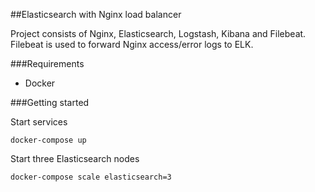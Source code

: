 ##Elasticsearch with Nginx load balancer

Project consists of Nginx, Elasticsearch, Logstash, Kibana and Filebeat. Filebeat is used to forward Nginx access/error logs to ELK.

###Requirements
* Docker


###Getting started

Start services

```docker-compose up```

Start three Elasticsearch nodes

```docker-compose scale elasticsearch=3```



